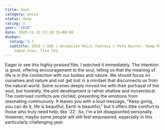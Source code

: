 ```yaml
---
title: Soul
category: movie
status: done
rating: 3
year: "2020"
date: 2020-12-31 23:10:31+08:00
douban:
  rating: 8.7
  subtitle: 2020 / USA / Animation Music Fantasy / Pete Docter, Kemp Powers /
    Jamie Foxx, Tina Fey
---
```


Eager to see this highly-praised film, I watched it immediately. The intention is good, offering encouragement to the soul, telling us that the meaning of life is in the connection with our bodies and nature. We should focus on ourselves and nature and not get lost in a mindset that disconnects us from the natural world. Some scenes deeply moved me with their portrayal of the soul, but honestly, the plot development is rather shallow and nonsensical. The contrived conflicts are clichéd, preventing the emotions from resonating continuously. It leaves you with a loud message, "Keep going, you can do it, life is beautiful, Earth is beautiful," but it offers little comfort to those who truly need help, like '22'. So, I'm a bit disappointed personally. However, maybe some people will still feel empowered, especially in this particularly challenging year.
